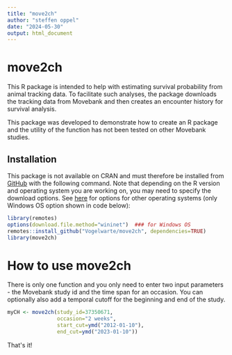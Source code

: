 ```yaml
---
title: "move2ch"
author: "steffen oppel"
date: "2024-05-30"
output: html_document
---
```




# move2ch

This R package is intended to help with estimating survival probability from animal tracking data. To facilitate such analyses, the package downloads the tracking data from Movebank and then creates an encounter history for survival analysis.

This package was developed to demonstrate how to create an R package and the utility of the function has not been tested on other Movebank studies.

## Installation

This package is not available on CRAN and must therefore be installed from [GitHub](https://github.com/Vogelwarte/move2ch) with the following command. Note that depending on the R version and operating system you are working on, you may need to specify the download options. See [here](https://cran.r-project.org/web/packages/remotes/readme/README.html) for options for other operating systems (only Windows OS option shown in code below):


```r
library(remotes)
options(download.file.method="wininet")  ### for Windows OS 
remotes::install_github("Vogelwarte/move2ch", dependencies=TRUE)
library(move2ch)
```


# How to use move2ch

There is only one function and you only need to enter two input parameters - the Movebank study id and the time span for an occasion. You can optionally also add a temporal cutoff for the beginning and end of the study.


```r
myCH <- move2ch(study_id=37350671,
                occasion="2 weeks",
                start_cut=ymd("2012-01-10"),
                end_cut=ymd("2023-01-10"))
```

That's it!
